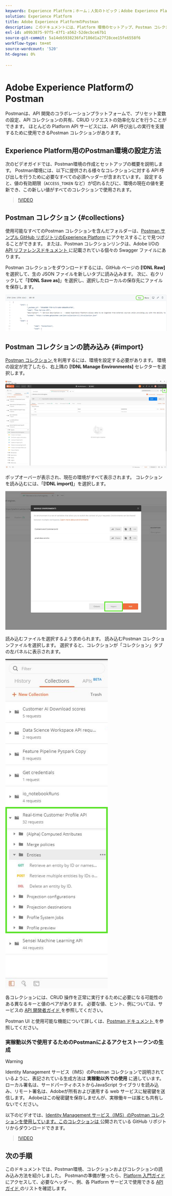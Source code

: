 ```yaml
---
keywords: Experience Platform；ホーム；人気のトピック；Adobe Experience Platform;api ガイド；platform api ガイド；platform の概要；デベロッパーガイド
solution: Experience Platform
title: Adobe Experience PlatformのPostman
description: このドキュメントには、Platform 環境のセットアップ、Postman コレクションのインポート、および各Postman サービスで使用可能なコレクションのリストを示す手順が含まれています。
exl-id: a09b3875-97f5-47f1-a562-52decbce67b1
source-git-commit: 5a14eb5938236fa7186d1a27f28cee15fe6558f6
workflow-type: tm+mt
source-wordcount: '520'
ht-degree: 0%

---
```


# Adobe Experience PlatformのPostman

Postmanは、API 開発のコラボレーションプラットフォームで、プリセット変数の設定、API コレクションの共有、CRUD リクエストの効率化などを行うことができます。 ほとんどの Platform API サービスには、API 呼び出しの実行を支援するために使用できるPostman コレクションがあります。

## Experience Platform用のPostman環境の設定方法

次のビデオガイドでは、Postman環境の作成とセットアップの概要を説明します。 Postman環境には、以下に提供される様々なコレクションに対する API 呼び出しを行うために必要なすべての必須ヘッダーが含まれています。 設定すると、値の有効期限（`ACCESS_TOKEN` など）が切れるたびに、環境の現在の値を更新でき、この新しい値がすべてのコレクションで使用されます。

>[!VIDEO](https://video.tv.adobe.com/v/28832)

## Postman コレクション {#collections}

使用可能なすべてのPostman コレクションを含んだフォルダーは、[Postman サンプル GitHub リポジトリのExperience Platform](https://github.com/adobe/experience-platform-postman-samples/tree/master/apis/experience-platform) にアクセスすることで見つけることができます。 または、Postman コレクションリンクは、Adobe I/Oの [API リファレンスドキュメント ](https://www.adobe.com/go/platform-api-reference-en) に記載されている個々の Swagger ファイルにあります。

Postman コレクションをダウンロードするには、GitHub ページの **[!DNL Raw]** を選択して、生の JSON ファイルを新しいタブに読み込みます。 次に、右クリックして「**[!DNL Save as]**」を選択し、選択したローカルの保存先にファイルを保存します。

![ 生の JSON](./images/api-guide/raw-collection.PNG)

## Postman コレクションの読み込み {#import}

[Postman コレクション ](#collections) を利用するには、環境を設定する必要があります。 環境の設定が完了したら、右上隅の **[!DNL Manage Environments]** セレクターを選択します。

![ 環境セレクターを管理 ](./images/api-guide/environment-selector.png)

ポップオーバーが表示され、現在の環境がすべて表示されます。 コレクションを読み込むには、「**[!DNL import]**」を選択します。

![ 読み込みボタン ](./images/api-guide/import-collection.png)

読み込むファイルを選択するよう求められます。 読み込むPostman コレクションファイルを選択します。 選択すると、コレクションが「コレクション」タブの左パネルに表示されます。

![ 入力されたコレクション ](./images/api-guide/imported-collection.png)

各コレクションには、CRUD 操作を正常に実行するために必要になる可能性のある異なるキーと値のペアがあります。 必要な値、ヒント、例については、サービスの [API 開発者ガイド ](api-guide.md#api-guides) を参照してください。

Postman UI と使用可能な機能について詳しくは、[Postman ドキュメント ](https://learning.postman.com/docs/getting-started/navigating-postman/) を参照してください。

### 実稼動以外で使用するためのPostmanによるアクセストークンの生成

>[!WARNING]
>
>Identity Management サービス（IMS）のPostman コレクションで説明されているように、表記されている生成方法は **実稼動以外での使用** に適しています。 ローカル署名は、サードパーティホストからJavaScript ライブラリを読み込み、リモート署名は、Adobeが所有および運用する web サービスに秘密鍵を送信します。 Adobeはこの秘密鍵を保存しませんが、実稼働キーは誰とも共有しないでください。

以下のビデオでは、[Identity Management サービス（IMS）のPostman コレクションを使用しています。このコレクションは ](https://github.com/adobe/experience-platform-postman-samples/blob/master/apis/ims/Identity%20Management%20Service.postman_collection.json) 公開されている GitHub リポジトリからダウンロードできます。

>[!VIDEO](https://video.tv.adobe.com/v/29698/?quality=12&learn=on)

## 次の手順

このドキュメントでは、Postman環境、コレクションおよびコレクションの読み込み方法を紹介しました。 Postmanの準備が整ったら、[Platform 入門ガイド ](api-guide.md) にアクセスして、必要なヘッダー、例、各 Platform サービスで使用できる [API ガイド ](api-guide.md#api-guides) のリストを確認します。
